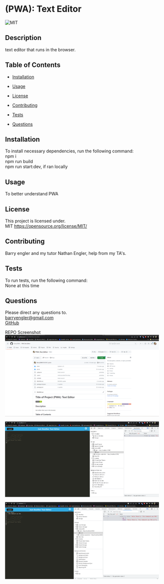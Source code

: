 # (PWA): Text Editor

![MIT](https://img.shields.io/badge/license-MIT-green)

## Description

text editor that runs in the browser.

## Table of Contents

- [Installation](#installation)

- [Usage](#usage)

- [License](#license)

- [Contributing](#contributing)

- [Tests](#tests)

- [Questions](#questions)

## Installation

To install necessary dependencies, run the following command: <br>
npm i<br> npm run build<br> npm run start:dev, if ran locally

## Usage

To better understand PWA

## License

This project is licensed under. <br>
MIT
https://opensource.org/license/MIT/

## Contributing

Barry engler and my tutor Nathan Engler, help from my TA's.

## Tests

To run tests, run the following command: <br>
None at this time

## Questions

Please direct any questions to.<br>
barryengler@gmail.com <br>
[GitHub](https://github.com/Barry25000)

REPO Screenshot
![Repo Screenshot](https://github.com/Barry25000/PWA_Text_Editor/blob/main/images/REPO_Screenshot.png)

![App Launch](https://github.com/Barry25000/PWA_Text_Editor/blob/main/images/Launch_Screenshot.png)

![App Launch with Info](https://github.com/Barry25000/PWA_Text_Editor/blob/main/images/Info_Screenshot.png)
